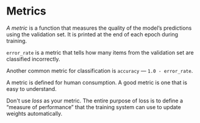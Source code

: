 # Metrics

*A metric* is a function that measures the quality of the model’s predictions using the validation set. It is printed at the end of each epoch during training.

`error_rate` is a metric that tells how many items from the validation set are classified incorrectly.

Another common metric for classification is `accuracy` — `1.0 - error_rate`.

A metric is defined for human consumption. A good metric is one that is easy to understand.

Don't use *loss* as your metric. The entire purpose of loss is to define a “measure of performance” that the training system can use to update weights automatically.

